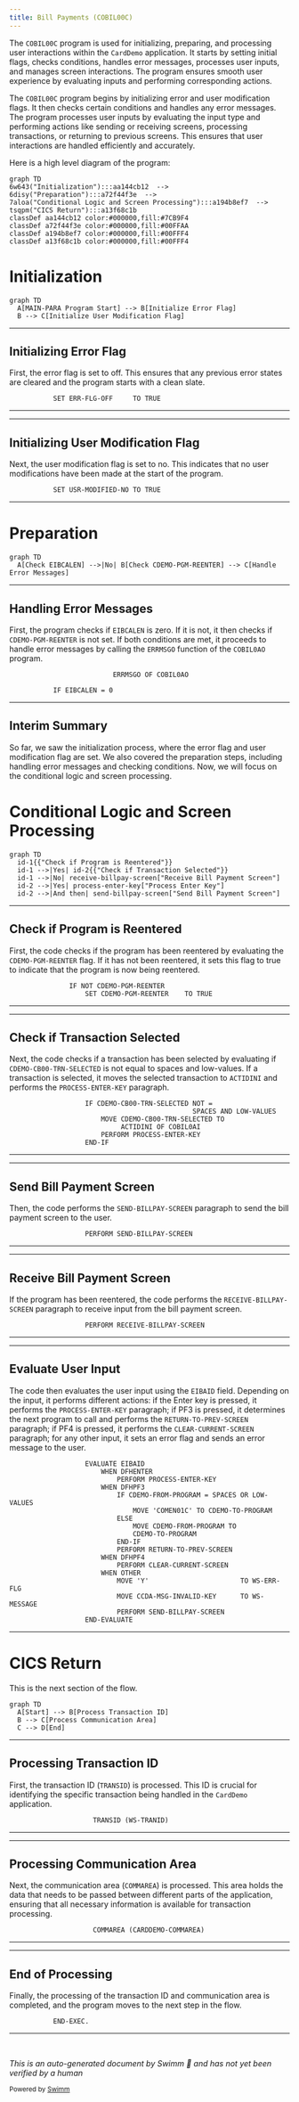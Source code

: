 ```yaml
---
title: Bill Payments (COBIL00C)
---
```

The <SwmToken path="app/cbl/COBIL00C.cbl" pos="2:7:7" line-data="      * Program     : COBIL00C.CBL">`COBIL00C`</SwmToken> program is used for initializing, preparing, and processing user interactions within the <SwmToken path="app/cbl/COBIL00C.cbl" pos="3:7:7" line-data="      * Application : CardDemo">`CardDemo`</SwmToken> application. It starts by setting initial flags, checks conditions, handles error messages, processes user inputs, and manages screen interactions. The program ensures smooth user experience by evaluating inputs and performing corresponding actions.

The <SwmToken path="app/cbl/COBIL00C.cbl" pos="2:7:7" line-data="      * Program     : COBIL00C.CBL">`COBIL00C`</SwmToken> program begins by initializing error and user modification flags. It then checks certain conditions and handles any error messages. The program processes user inputs by evaluating the input type and performing actions like sending or receiving screens, processing transactions, or returning to previous screens. This ensures that user interactions are handled efficiently and accurately.

Here is a high level diagram of the program:

```mermaid
graph TD
6w643("Initialization"):::aa144cb12  --> 
6disy("Preparation"):::a72f44f3e  --> 
7aloa("Conditional Logic and Screen Processing"):::a194b8ef7  --> 
tsqpm("CICS Return"):::a13f68c1b 
classDef aa144cb12 color:#000000,fill:#7CB9F4
classDef a72f44f3e color:#000000,fill:#00FFAA
classDef a194b8ef7 color:#000000,fill:#00FFF4
classDef a13f68c1b color:#000000,fill:#00FFF4
```

# Initialization

```mermaid
graph TD
  A[MAIN-PARA Program Start] --> B[Initialize Error Flag]
  B --> C[Initialize User Modification Flag]
```

<SwmSnippet path="/app/cbl/COBIL00C.cbl" line="101">

---

## Initializing Error Flag

First, the error flag is set to off. This ensures that any previous error states are cleared and the program starts with a clean slate.

```cobol
           SET ERR-FLG-OFF     TO TRUE
```

---

</SwmSnippet>

<SwmSnippet path="/app/cbl/COBIL00C.cbl" line="102">

---

## Initializing User Modification Flag

Next, the user modification flag is set to no. This indicates that no user modifications have been made at the start of the program.

```cobol
           SET USR-MODIFIED-NO TO TRUE
```

---

</SwmSnippet>

# Preparation

```mermaid
graph TD
  A[Check EIBCALEN] -->|No| B[Check CDEMO-PGM-REENTER] --> C[Handle Error Messages]
```

<SwmSnippet path="/app/cbl/COBIL00C.cbl" line="105">

---

## Handling Error Messages

First, the program checks if <SwmToken path="app/cbl/COBIL00C.cbl" pos="107:3:3" line-data="           IF EIBCALEN = 0">`EIBCALEN`</SwmToken> is zero. If it is not, it then checks if <SwmToken path="app/cbl/COBIL00C.cbl" pos="112:5:9" line-data="               IF NOT CDEMO-PGM-REENTER">`CDEMO-PGM-REENTER`</SwmToken> is not set. If both conditions are met, it proceeds to handle error messages by calling the <SwmToken path="app/cbl/COBIL00C.cbl" pos="105:1:1" line-data="                          ERRMSGO OF COBIL0AO">`ERRMSGO`</SwmToken> function of the <SwmToken path="app/cbl/COBIL00C.cbl" pos="105:5:5" line-data="                          ERRMSGO OF COBIL0AO">`COBIL0AO`</SwmToken> program.

```cobol
                          ERRMSGO OF COBIL0AO

           IF EIBCALEN = 0
```

---

</SwmSnippet>

## Interim Summary

So far, we saw the initialization process, where the error flag and user modification flag are set. We also covered the preparation steps, including handling error messages and checking conditions. Now, we will focus on the conditional logic and screen processing.

# Conditional Logic and Screen Processing

```mermaid
graph TD
  id-1{{"Check if Program is Reentered"}}
  id-1 -->|Yes| id-2{{"Check if Transaction Selected"}}
  id-1 -->|No| receive-billpay-screen["Receive Bill Payment Screen"]
  id-2 -->|Yes| process-enter-key["Process Enter Key"]
  id-2 -->|And then| send-billpay-screen["Send Bill Payment Screen"]
```

<SwmSnippet path="/app/cbl/COBIL00C.cbl" line="112">

---

## Check if Program is Reentered

First, the code checks if the program has been reentered by evaluating the <SwmToken path="app/cbl/COBIL00C.cbl" pos="112:5:9" line-data="               IF NOT CDEMO-PGM-REENTER">`CDEMO-PGM-REENTER`</SwmToken> flag. If it has not been reentered, it sets this flag to true to indicate that the program is now being reentered.

```cobol
               IF NOT CDEMO-PGM-REENTER
                   SET CDEMO-PGM-REENTER    TO TRUE
```

---

</SwmSnippet>

<SwmSnippet path="/app/cbl/COBIL00C.cbl" line="116">

---

## Check if Transaction Selected

Next, the code checks if a transaction has been selected by evaluating if <SwmToken path="app/cbl/COBIL00C.cbl" pos="116:3:9" line-data="                   IF CDEMO-CB00-TRN-SELECTED NOT =">`CDEMO-CB00-TRN-SELECTED`</SwmToken> is not equal to spaces and low-values. If a transaction is selected, it moves the selected transaction to <SwmToken path="app/cbl/COBIL00C.cbl" pos="119:1:1" line-data="                            ACTIDINI OF COBIL0AI">`ACTIDINI`</SwmToken> and performs the <SwmToken path="app/cbl/COBIL00C.cbl" pos="120:3:7" line-data="                       PERFORM PROCESS-ENTER-KEY">`PROCESS-ENTER-KEY`</SwmToken> paragraph.

```cobol
                   IF CDEMO-CB00-TRN-SELECTED NOT =
                                              SPACES AND LOW-VALUES
                       MOVE CDEMO-CB00-TRN-SELECTED TO
                            ACTIDINI OF COBIL0AI
                       PERFORM PROCESS-ENTER-KEY
                   END-IF
```

---

</SwmSnippet>

<SwmSnippet path="/app/cbl/COBIL00C.cbl" line="122">

---

## Send Bill Payment Screen

Then, the code performs the <SwmToken path="app/cbl/COBIL00C.cbl" pos="122:3:7" line-data="                   PERFORM SEND-BILLPAY-SCREEN">`SEND-BILLPAY-SCREEN`</SwmToken> paragraph to send the bill payment screen to the user.

```cobol
                   PERFORM SEND-BILLPAY-SCREEN
```

---

</SwmSnippet>

<SwmSnippet path="/app/cbl/COBIL00C.cbl" line="124">

---

## Receive Bill Payment Screen

If the program has been reentered, the code performs the <SwmToken path="app/cbl/COBIL00C.cbl" pos="124:3:7" line-data="                   PERFORM RECEIVE-BILLPAY-SCREEN">`RECEIVE-BILLPAY-SCREEN`</SwmToken> paragraph to receive input from the bill payment screen.

```cobol
                   PERFORM RECEIVE-BILLPAY-SCREEN
```

---

</SwmSnippet>

<SwmSnippet path="/app/cbl/COBIL00C.cbl" line="125">

---

## Evaluate User Input

The code then evaluates the user input using the <SwmToken path="app/cbl/COBIL00C.cbl" pos="125:3:3" line-data="                   EVALUATE EIBAID">`EIBAID`</SwmToken> field. Depending on the input, it performs different actions: if the Enter key is pressed, it performs the <SwmToken path="app/cbl/COBIL00C.cbl" pos="127:3:7" line-data="                           PERFORM PROCESS-ENTER-KEY">`PROCESS-ENTER-KEY`</SwmToken> paragraph; if PF3 is pressed, it determines the next program to call and performs the <SwmToken path="app/cbl/COBIL00C.cbl" pos="135:3:9" line-data="                           PERFORM RETURN-TO-PREV-SCREEN">`RETURN-TO-PREV-SCREEN`</SwmToken> paragraph; if PF4 is pressed, it performs the <SwmToken path="app/cbl/COBIL00C.cbl" pos="137:3:7" line-data="                           PERFORM CLEAR-CURRENT-SCREEN">`CLEAR-CURRENT-SCREEN`</SwmToken> paragraph; for any other input, it sets an error flag and sends an error message to the user.

```cobol
                   EVALUATE EIBAID
                       WHEN DFHENTER
                           PERFORM PROCESS-ENTER-KEY
                       WHEN DFHPF3
                           IF CDEMO-FROM-PROGRAM = SPACES OR LOW-VALUES
                               MOVE 'COMEN01C' TO CDEMO-TO-PROGRAM
                           ELSE
                               MOVE CDEMO-FROM-PROGRAM TO
                               CDEMO-TO-PROGRAM
                           END-IF
                           PERFORM RETURN-TO-PREV-SCREEN
                       WHEN DFHPF4
                           PERFORM CLEAR-CURRENT-SCREEN
                       WHEN OTHER
                           MOVE 'Y'                       TO WS-ERR-FLG
                           MOVE CCDA-MSG-INVALID-KEY      TO WS-MESSAGE
                           PERFORM SEND-BILLPAY-SCREEN
                   END-EVALUATE
```

---

</SwmSnippet>

# CICS Return

This is the next section of the flow.

```mermaid
graph TD
  A[Start] --> B[Process Transaction ID]
  B --> C[Process Communication Area]
  C --> D[End]
```

<SwmSnippet path="/app/cbl/COBIL00C.cbl" line="147">

---

## Processing Transaction ID

First, the transaction ID (<SwmToken path="app/cbl/COBIL00C.cbl" pos="147:1:1" line-data="                     TRANSID (WS-TRANID)">`TRANSID`</SwmToken>) is processed. This ID is crucial for identifying the specific transaction being handled in the <SwmToken path="app/cbl/COBIL00C.cbl" pos="3:7:7" line-data="      * Application : CardDemo">`CardDemo`</SwmToken> application.

```cobol
                     TRANSID (WS-TRANID)
```

---

</SwmSnippet>

<SwmSnippet path="/app/cbl/COBIL00C.cbl" line="148">

---

## Processing Communication Area

Next, the communication area (<SwmToken path="app/cbl/COBIL00C.cbl" pos="148:1:1" line-data="                     COMMAREA (CARDDEMO-COMMAREA)">`COMMAREA`</SwmToken>) is processed. This area holds the data that needs to be passed between different parts of the application, ensuring that all necessary information is available for transaction processing.

```cobol
                     COMMAREA (CARDDEMO-COMMAREA)
```

---

</SwmSnippet>

<SwmSnippet path="/app/cbl/COBIL00C.cbl" line="149">

---

## End of Processing

Finally, the processing of the transaction ID and communication area is completed, and the program moves to the next step in the flow.

```cobol
           END-EXEC.
```

---

</SwmSnippet>

&nbsp;

*This is an auto-generated document by Swimm 🌊 and has not yet been verified by a human*

<SwmMeta version="3.0.0" repo-id="Z2l0aHViJTNBJTNBa3luZHJ5bC1hd3MtbWFpbmZyYW1lLW1vZGVybml6YXRpb24tY2FyZGRlbW8lM0ElM0FTd2ltbS1EZW1v" repo-name="kyndryl-aws-mainframe-modernization-carddemo"><sup>Powered by [Swimm](https://staging.swimm.cloud/)</sup></SwmMeta>
